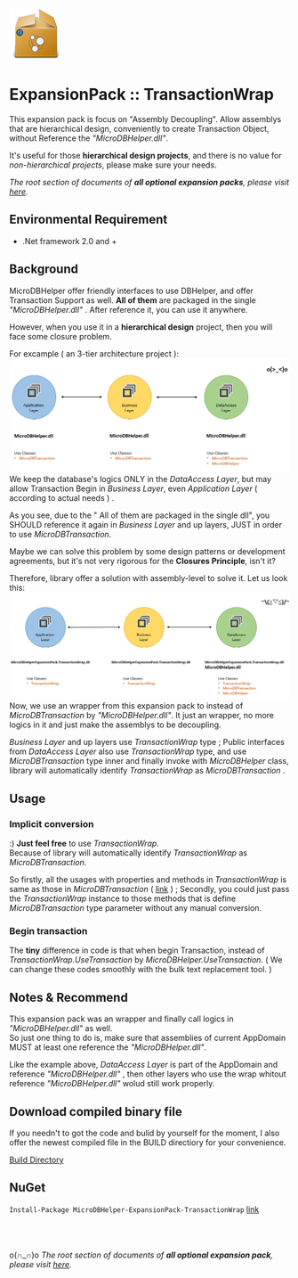 ![icon](https://github.com/DoraemonYu/MicroDBHelper-ExpansionPack/blob/gh-pages/icons/TransactionWrap.png?raw=true)  
# ExpansionPack :: TransactionWrap 
 
This expansion pack is focus on "Assembly Decoupling". Allow assemblys that are hierarchical design, conveniently to create Transaction Object, without Reference the *"MicroDBHelper.dll"*.  
 
It's useful for those **hierarchical design projects**, and there is no value for *non-hierarchical projects*, please make sure your needs. 



*The root section of documents of **all optional expansion packs**, please visit [here](/MicroDBHelper-ExpansionPack/).*


## Environmental Requirement
* .Net framework 2.0 and +
 
  
  
## Background 
MicroDBHelper offer friendly interfaces to use DBHelper, and offer Transaction Support as well. **All of them** are packaged in the single *"MicroDBHelper.dll"* . After reference it, you can use it anywhere.   

However, when you use it in a **hierarchical design** project, then you will face some closure problem.  
  
   
   
For excample ( an 3-tier architecture project ):  
![snapshot](images/TransactionWrap/REFERENCE_BEFORE.png)  
We keep the database's logics ONLY in the *DataAccess Layer*, but may allow Transaction Begin in *Business Layer*, even *Application Layer* ( according to actual needs ) .   

As you see, due to the " All of them are packaged in the single dll", you SHOULD reference it again in *Business Layer* and up layers, JUST in order to use *MicroDBTransaction*.  

Maybe we can solve this problem by some design patterns or development agreements, but it's not very rigorous for the **Closures Principle**, isn't it?  

Therefore, library offer a solution with assembly-level to solve it. Let us look this:  
![snapshot](images/TransactionWrap/REFERENCE_AFTER.png)   
Now, we use an wrapper from this expansion pack to instead of *MicroDBTransaction* by *"MicroDBHelper.dll"*. It just an wrapper, no more logics in it and just make the assemblys to be decoupling.  

*Business Layer* and up layers use *TransactionWrap* type ; Public interfaces from *DataAccess Layer* also use *TransactionWrap* type, and use *MicroDBTransaction* type inner and finally invoke with *MicroDBHelper* class, library will automatically identify *TransactionWrap* as *MicroDBTransaction* .


## Usage

### Implicit conversion 
:) **Just feel free** to use *TransactionWrap*.   
Because of library will automatically identify *TransactionWrap* as *MicroDBTransaction*.   
  
So firstly, all the usages with properties and methods in *TransactionWrap* is same as those in *MicroDBTransaction* ( [link](https://doraemonyu.github.io/MicroDBHelper/#transaction) ) ; Secondly, you could just pass the *TransactionWrap* instance to those methods that is define *MicroDBTransaction* type parameter without any manual conversion.

### Begin transaction
The **tiny** difference in code is that when begin Transaction, instead of *TransactionWrap.UseTransaction* by *MicroDBHelper.UseTransaction*. ( We can change these codes smoothly with the bulk text replacement tool.  )

 
  
## Notes & Recommend
This expansion pack was an wrapper and finally call logics in *"MicroDBHelper.dll"* as well.   
So just one thing to do is, make sure that assemblies of current AppDomain MUST at least one reference the *"MicroDBHelper.dll"*.   

Like the example above, *DataAccess Layer*  is part of the AppDomain and reference *"MicroDBHelper.dll"* , then other layers who use the wrap whitout reference *"MicroDBHelper.dll"* wolud still work properly.




## Download compiled binary file
If you needn't to got the code and bulid by yourself for the moment, I also offer the newest compiled file in the BUILD directiory for your convenience. 

[Build Directory](https://github.com/DoraemonYu/MicroDBHelper-ExpansionPack/tree/master/Build)


## NuGet 
`Install-Package MicroDBHelper-ExpansionPack-TransactionWrap`  [link](https://www.nuget.org/packages/MicroDBHelper-ExpansionPack-TransactionWrap/)

<br><br><br>
o(∩_∩)o *The root section of documents of **all optional expansion pack**, please visit [here](/MicroDBHelper-ExpansionPack/).*
